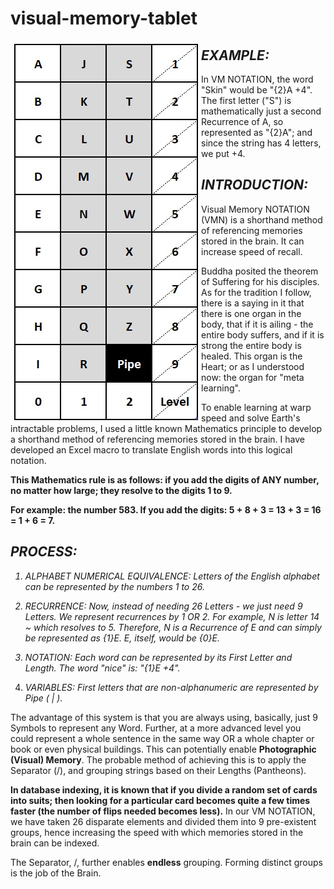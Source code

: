 # visual-memory-tablet

<img align="left" width="305" height="611" src="https://github.com/SalmanEagle/visual-memory-tablet/blob/main/2021-08-10-02-47-25.png">

<i><h2>EXAMPLE:</h2></i>
In VM NOTATION, the word "Skin" would be "{2}A +4". The first letter ("S") is mathematically just a second Recurrence of A, so represented as "{2}A"; and since the string has 4 letters, we put +4.

<i><h2>INTRODUCTION:</h2></i>
Visual Memory NOTATION (VMN) is a shorthand method of referencing memories stored in the brain. It can increase speed of recall.

Buddha posited the theorem of Suffering for his disciples. As for the tradition I follow, there is a saying in it that there is one organ in the body, that if it is ailing - the entire body suffers, and if it is strong the entire body is healed. This organ is the Heart; or as I understood now: the organ for "meta learning".

To enable learning at warp speed and solve Earth's intractable problems, I used a little known Mathematics principle to develop a shorthand method of referencing memories stored in the brain. I have developed an Excel macro to translate English words into this logical notation.

<b>This Mathematics rule is as follows: if you add the digits of ANY number, no matter how large; they resolve to the digits 1 to 9.

For example: the number 583. If you add the digits: 5 + 8 + 3 = 13 + 3 = 16 = 1 + 6 = 7.</b>

<i><h2>PROCESS:</h2></i>

<i>

1. ALPHABET NUMERICAL EQUIVALENCE: Letters of the English alphabet can be represented by the numbers 1 to 26.

2. RECURRENCE: Now, instead of needing 26 Letters - we just need 9 Letters. We represent recurrences by 1 OR 2. For example, N is letter 14 ~ which resolves to 5. Therefore, N is a Recurrence of E and can simply be represented as {1}E. E, itself, would be {0}E.

3. NOTATION: Each word can be represented by its First Letter and Length. The word "nice" is: "{1}E +4".

4. VARIABLES: First letters that are non-alphanumeric are represented by Pipe ( | ).</i>

The advantage of this system is that you are always using, basically, just 9 Symbols to represent any Word. Further, at a more advanced level you could represent a whole sentence in the same way OR a whole chapter or book or even physical buildings. This can potentially enable <b>Photographic (Visual) Memory</b>. The probable method of achieving this is to apply the Separator (/), and grouping strings based on their Lengths (Pantheons).

<b>In database indexing, it is known that if you divide a random set of cards into suits; then looking for a particular card becomes quite a few times faster (the number of flips needed becomes less).</b> In our VM NOTATION, we have taken 26 disparate elements and divided them into 9 pre-existent groups, hence increasing the speed with which memories stored in the brain can be indexed.

The Separator, /, further enables <b>endless</b> grouping. Forming distinct groups is the job of the Brain.
